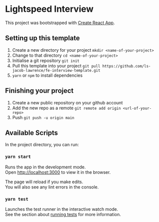 # Lightspeed Interview

This project was bootstrapped with [Create React App](https://github.com/facebook/create-react-app).

## Setting up this template

1. Create a new directory for your project `mkdir <name-of-your-project>`
2. Change to that directory `cd <name-of-your-project>`
3. Initialise a git repository `git init`
4. Pull this template into your project `git pull https://github.com/ls-jacob-lawrence/fe-interview-template.git`
5. `yarn` or `npm` to install dependencies

## Finishing your project

1. Create a new public repository on your github account
2. Add the new repo as a remote `git remote add origin <url-of-your-repo>`
3. Push `git push -u origin main`

## Available Scripts

In the project directory, you can run:

### `yarn start`

Runs the app in the development mode.\
Open [http://localhost:3000](http://localhost:3000) to view it in the browser.

The page will reload if you make edits.\
You will also see any lint errors in the console.

### `yarn test`

Launches the test runner in the interactive watch mode.\
See the section about [running tests](https://facebook.github.io/create-react-app/docs/running-tests) for more information.
